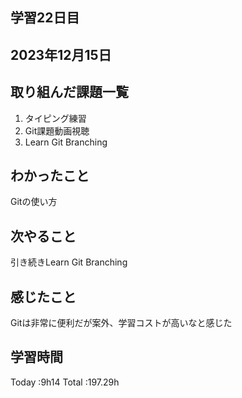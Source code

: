 ## 学習22日目
## 2023年12月15日
## 取り組んだ課題一覧
1. タイピング練習
1. Git課題動画視聴
1. Learn Git Branching
## わかったこと
Gitの使い方
## 次やること
引き続きLearn Git Branching
## 感じたこと
Gitは非常に便利だが案外、学習コストが高いなと感じた
## 学習時間
 Today :9h14
 Total :197.29h
